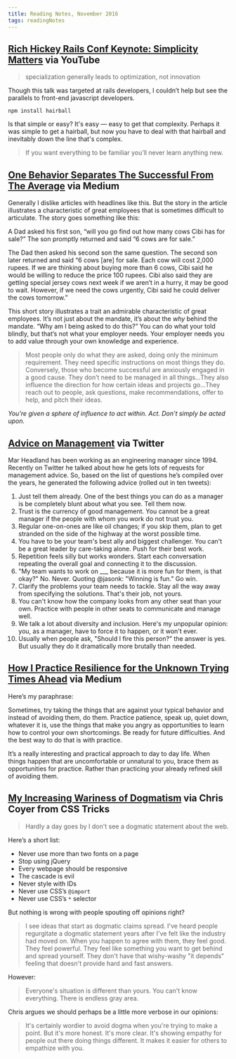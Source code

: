 ```yaml
---
title: Reading Notes, November 2016
tags: readingNotes
---
```


## [Rich Hickey Rails Conf Keynote: Simplicity Matters](https://www.youtube.com/watch?v=rI8tNMsozo0) via YouTube

> specialization generally leads to optimization, not innovation

Though this talk was targeted at rails developers, I couldn’t help but see the parallels to front-end javascript developers.

`npm install hairball`

Is that simple or easy? It's easy — easy to get that complexity. Perhaps it was simple to get a hairball, but now you have to deal with that hairball and inevitably down the line that's complex.

> If you want everything to be familiar you’ll never learn anything new.

## [One Behavior Separates The Successful From The Average](https://medium.com/the-mission/one-behavior-separates-the-successful-from-the-average-936f7ff04793#.s5dchyyfv) via Medium

Generally I dislike articles with headlines like this. But the story in the article illustrates a characteristic of great employees that is sometimes difficult to articulate. The story goes something like this:

A Dad asked his first son, “will you go find out how many cows Cibi has for sale?” The son promptly returned and said “6 cows are for sale.”

The Dad then asked his second son the same question. The second son later returned and said “6 cows [are] for sale. Each cow will cost 2,000 rupees. If we are thinking about buying more than 6 cows, Cibi said he would be willing to reduce the price 100 rupees. Cibi also said they are getting special jersey cows next week if we aren’t in a hurry, it may be good to wait. However, if we need the cows urgently, Cibi said he could deliver the cows tomorrow.”

This short story illustrates a trait an admirable characteristic of great employees. It’s not just about the mandate, it’s about the *why* behind the mandate. “Why am I being asked to do this?” You can do what your told blindly, but that’s not what your employer needs. Your employer needs you to add value through your own knowledge and experience.

> Most people only do what they are asked, doing only the minimum requirement. They need specific instructions on most things they do. Conversely, those who become successful are anxiously engaged in a good cause. They don’t need to be managed in all things...They also influence the direction for how certain ideas and projects go...They reach out to people, ask questions, make recommendations, offer to help, and pitch their ideas.

*You’re given a sphere of influence to act within. Act. Don’t simply be acted upon.*

## [Advice on Management](https://twitter.com/marcprecipice/status/791737937448677376) via Twitter

Mar Headland has been working as an engineering manager since 1994. Recently on Twitter he talked about how he gets lots of requests for management advice. So, based on the list of questions he’s compiled over the years, he generated the following advice (rolled out in ten tweets):

1. Just tell them already. One of the best things you can do as a manager is be completely blunt about what you see. Tell them now.
2. Trust is the currency of good management. You cannot be a great manager if the people with whom you work do not trust you.
3. Regular one-on-ones are like oil changes; if you skip them, plan to get stranded on the side of the highway at the worst possible time.
4. You have to be your team's best ally and biggest challenger. You can't be a great leader by care-taking alone. Push for their best work.
5. Repetition feels silly but works wonders. Start each conversation repeating the overall goal and connecting it to the discussion.
6. "My team wants to work on ___ because it is more fun for them, is that okay?" No. Never. Quoting @jasonk: "Winning is fun." Go win.
7. Clarify the problems your team needs to tackle. Stay all the way away from specifying the solutions. That's their job, not yours.
8. You can't know how the company looks from any other seat than your own. Practice with people in other seats to communicate and manage well.
9. We talk a lot about diversity and inclusion. Here's my unpopular opinion: you, as a manager, have to force it to happen, or it won't ever.
10. Usually when people ask, "Should I fire this person?" the answer is yes. But usually they do it dramatically more brutally than needed.

## [How I Practice Resilience for the Unknown Trying Times Ahead](https://medium.com/@wilreynolds/practicing-resilience-e52814673db5) via Medium

Here’s my paraphrase:

Sometimes, try taking the things that are against your typical behavior and instead of avoiding them, do them. Practice patience, speak up, quiet down, whatever it is, use the things that make you angry as opportunities to learn how to control your own shortcomings. Be ready for future difficulties. And the best way to do that is with practice.

It’s a really interesting and practical approach to day to day life. When things happen that are uncomfortable or unnatural to you, brace them as opportunities for practice. Rather than practicing your already refined skill of avoiding them.

## [My Increasing Wariness of Dogmatism](https://css-tricks.com/increasing-wariness-dogmatism/) via Chris Coyer from CSS Tricks

> Hardly a day goes by I don't see a dogmatic statement about the web.

Here’s a short list:

- Never use more than two fonts on a page
- Stop using jQuery
- Every webpage should be responsive
- The cascade is evil
- Never style with IDs
- Never use CSS’s `@import`
- Never use CSS’s `*` selector

But nothing is wrong with people spouting off opinions right?

> I see ideas that start as dogmatic claims spread. I've heard people regurgitate a dogmatic statement years after I've felt like the industry had moved on. When you happen to agree with them, they feel good. They feel powerful. They feel like something you want to get behind and spread yourself. They don't have that wishy-washy "it depends" feeling that doesn't provide hard and fast answers.

However:

> Everyone's situation is different than yours. You can't know everything. There is endless gray area.

Chris argues we should perhaps be a little more verbose in our opinions:

> It's certainly wordier to avoid dogma when you're trying to make a point. But it's more honest. It's more clear. It's showing empathy for people out there doing things different. It makes it easier for others to empathize with you.
